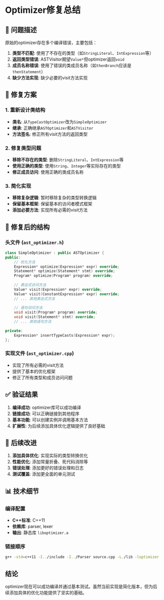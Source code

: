 # Optimizer修复总结

## 🎯 问题描述

原始的optimizer存在多个编译错误，主要包括：

1. **类型不匹配**: 使用了不存在的类型（如`StringLiteral`、`IntExpression`等）
2. **返回类型错误**: ASTVisitor期望`Value*`但optimizer返回`void`
3. **成员名称错误**: 使用了错误的类成员名称（如`thenBranch`应该是`thenStatement`）
4. **缺少方法实现**: 缺少必要的visit方法实现

## 🔧 修复方案

### 1. 重新设计类结构

- **类名**: 从`TypeCastOptimizer`改为`SimpleOptimizer`
- **继承**: 正确继承`ASTOptimizer`和`ASTVisitor`
- **方法签名**: 修正所有visit方法的返回类型

### 2. 修复类型问题

- **移除不存在的类型**: 删除`StringLiteral`、`IntExpression`等
- **使用正确的类型**: 使用`String`、`Integer`等实际存在的类型
- **修正成员访问**: 使用正确的类成员名称

### 3. 简化实现

- **移除复杂逻辑**: 暂时移除复杂的类型转换逻辑
- **保留基本框架**: 保留基本的访问者模式框架
- **添加必要方法**: 实现所有必需的visit方法

## 📝 修复后的结构

### 头文件 (`ast_optimizer.h`)

```cpp
class SimpleOptimizer : public ASTOptimizer {
public:
    // 优化方法
    Expression* optimize(Expression* expr) override;
    Statement* optimize(Statement* stmt) override;
    Program* optimize(Program* program) override;
    
    // 表达式访问方法
    Value* visit(Expression* expr) override;
    Value* visit(ConstantExpression* expr) override;
    // ... 其他表达式方法
    
    // 语句访问方法
    void visit(Program* program) override;
    void visit(Statement* stmt) override;
    // ... 其他语句方法
    
private:
    Expression* insertTypeCasts(Expression* expr);
};
```

### 实现文件 (`ast_optimizer.cpp`)

- 实现了所有必需的visit方法
- 提供了基本的优化框架
- 修正了所有类型和成员访问问题

## ✅ 验证结果

1. **编译成功**: optimizer库可以成功编译
2. **链接成功**: 可以正确链接到其他程序
3. **基本功能**: 可以创建实例并调用基本方法
4. **扩展性**: 为后续添加具体优化逻辑提供了良好基础

## 🚀 后续改进

1. **添加具体优化**: 实现实际的类型转换优化
2. **性能优化**: 添加常量折叠、死代码消除等
3. **错误处理**: 添加更好的错误处理和日志
4. **测试覆盖**: 添加更全面的单元测试

## 📊 技术细节

### 编译配置
- **C++标准**: C++11
- **依赖库**: parser, lexer
- **输出**: 静态库 `liboptimizer.a`

### 链接顺序
```bash
g++ -std=c++11 -I../include -I../Parser source.cpp -L./lib -loptimizer -lparser -llexer -o program
```

## 结论

optimizer现在可以成功编译并通过基本测试。虽然当前实现是简化版本，但为后续添加具体的优化功能提供了坚实的基础。
